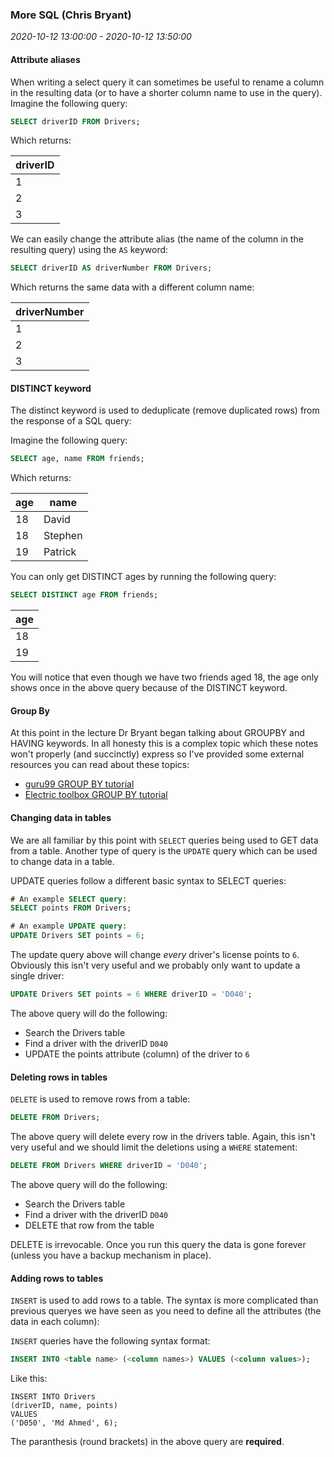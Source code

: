 ### More SQL (Chris Bryant)

_2020-10-12 13:00:00 - 2020-10-12 13:50:00_

#### Attribute aliases

When writing a select query it can sometimes be useful to rename a column in the resulting data (or to have a shorter column name to use in the query). Imagine the following query:

```sql
SELECT driverID FROM Drivers;
```

Which returns:

| driverID |
|---|
| 1 |
| 2 |
| 3 |

We can easily change the attribute alias (the name of the column in the resulting query) using the `AS` keyword:

```sql
SELECT driverID AS driverNumber FROM Drivers;
```

Which returns the same data with a different column name:

| driverNumber |
|---|
| 1 |
| 2 |
| 3 |

#### DISTINCT keyword

The distinct keyword is used to deduplicate (remove duplicated rows) from the response of a SQL query:

Imagine the following query:

```sql
SELECT age, name FROM friends;
```

Which returns:

| age | name |
|---|---|
| 18 | David |
| 18 | Stephen |
| 19 | Patrick |

You can only get DISTINCT ages by running the following query:

```sql
SELECT DISTINCT age FROM friends;
```

| age |
|---|
| 18 |
| 19 |

You will notice that even though we have two friends aged 18, the age only shows once in the above query because of the DISTINCT keyword.

#### Group By

At this point in the lecture Dr Bryant began talking about GROUPBY and HAVING keywords. In all honesty this is a complex topic which these notes won't properly (and succinctly) express so I've provided some external resources you can read about these topics:

* [guru99 GROUP BY tutorial](https://www.guru99.com/group-by.html)  
* [Electric toolbox GROUP BY tutorial](https://electrictoolbox.com/mysql-group-by-having/)  

#### Changing data in tables

We are all familiar by this point with `SELECT` queries being used to GET data from a table. Another type of query is the `UPDATE` query which can be used to change data in a table.

UPDATE queries follow a different basic syntax to SELECT queries:

```sql
# An example SELECT query:
SELECT points FROM Drivers;

# An example UPDATE query:
UPDATE Drivers SET points = 6;
```

The update query above will change _every_ driver's license points to `6`. Obviously this isn't very useful and we probably only want to update a single driver:

```sql
UPDATE Drivers SET points = 6 WHERE driverID = 'D040';
```

The above query will do the following:

* Search the Drivers table
* Find a driver with the driverID `D040`
* UPDATE the points attribute (column) of the driver to `6`

#### Deleting rows in tables

`DELETE` is used to remove rows from a table:

```sql
DELETE FROM Drivers;
```

The above query will delete every row in the drivers table. Again, this isn't very useful and we should limit the deletions using a `WHERE` statement:

```sql
DELETE FROM Drivers WHERE driverID = 'D040';
```

The above query will do the following:

* Search the Drivers table
* Find a driver with the driverID `D040`
* DELETE that row from the table

DELETE is irrevocable. Once you run this query the data is gone forever (unless you have a backup mechanism in place).

#### Adding rows to tables

`INSERT` is used to add rows to a table. The syntax is more complicated than previous queryes we have seen as you need to define all the attributes (the data in each column):

`INSERT` queries have the following syntax format:

```sql
INSERT INTO <table name> (<column names>) VALUES (<column values>);
```

Like this:

```
INSERT INTO Drivers
(driverID, name, points)
VALUES
('D050', 'Md Ahmed', 6);
```

The paranthesis (round brackets) in the above query are **required**.
